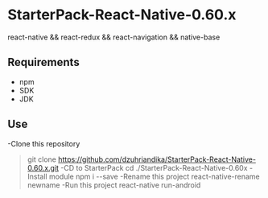 # StarterPack-React-Native-0.60.x

react-native && react-redux && react-navigation && native-base

## Requirements
- npm
- SDK
- JDK

## Use

-Clone this repository
> git clone https://github.com/dzuhriandika/StarterPack-React-Native-0.60.x.git 
-CD to StarterPack
> cd ./StarterPack-React-Native-0.60x
-Install module
> npm i --save
-Rename this project
> react-native-rename newname
-Run this project
> react-native run-android
